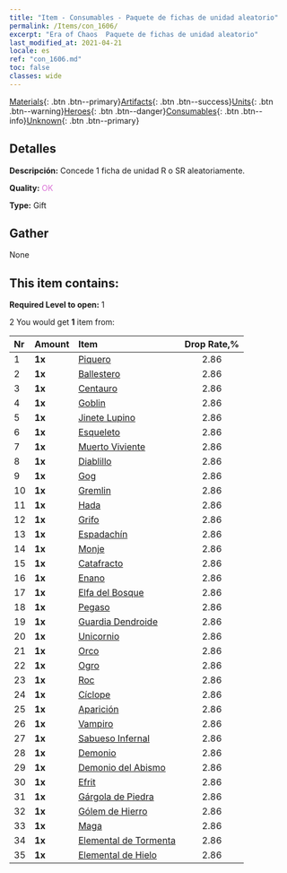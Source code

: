 ```yaml
---
title: "Item - Consumables - Paquete de fichas de unidad aleatorio"
permalink: /Items/con_1606/
excerpt: "Era of Chaos  Paquete de fichas de unidad aleatorio"
last_modified_at: 2021-04-21
locale: es
ref: "con_1606.md"
toc: false
classes: wide
---
```

 [Materials](/es/Items/){: .btn .btn--primary}[Artifacts](/es/Items/Artifacts/){: .btn .btn--success}[Units](/es/Items/Units/){: .btn .btn--warning}[Heroes](/es/Items/Heroes/){: .btn .btn--danger}[Consumables](/es/Items/Consumables/){: .btn .btn--info}[Unknown](/es/Items/Unknown/){: .btn .btn--primary}

## Detalles
 **Descripción:** Concede 1 ficha de unidad R o SR aleatoriamente.

 **Quality:** <span style="color: #DA70D6">OK</span>

 **Type:** Gift

## Gather

  None

## This item contains:

 **Required Level to open:** 1

 2 You would get **1** item  from:

  | Nr | Amount |     Item    | Drop Rate,% |
  |:---|:-------|:------------|:---------:|
  | 1 |  **1x** | [Piquero](/es/Items/unt_190/) | 2.86 | 
  | 2 |  **1x** | [Ballestero](/es/Items/unt_191/) | 2.86 | 
  | 3 |  **1x** | [Centauro](/es/Items/unt_199/) | 2.86 | 
  | 4 |  **1x** | [Goblin](/es/Items/unt_217/) | 2.86 | 
  | 5 |  **1x** | [Jinete Lupino](/es/Items/unt_218/) | 2.86 | 
  | 6 |  **1x** | [Esqueleto](/es/Items/unt_208/) | 2.86 | 
  | 7 |  **1x** | [Muerto Viviente](/es/Items/unt_209/) | 2.86 | 
  | 8 |  **1x** | [Diablillo](/es/Items/unt_226/) | 2.86 | 
  | 9 |  **1x** | [Gog](/es/Items/unt_227/) | 2.86 | 
  | 10 |  **1x** | [Gremlin](/es/Items/unt_235/) | 2.86 | 
  | 11 |  **1x** | [Hada](/es/Items/unt_262/) | 2.86 | 
  | 12 |  **1x** | [Grifo](/es/Items/unt_192/) | 2.86 | 
  | 13 |  **1x** | [Espadachín](/es/Items/unt_193/) | 2.86 | 
  | 14 |  **1x** | [Monje](/es/Items/unt_194/) | 2.86 | 
  | 15 |  **1x** | [Catafracto](/es/Items/unt_195/) | 2.86 | 
  | 16 |  **1x** | [Enano](/es/Items/unt_200/) | 2.86 | 
  | 17 |  **1x** | [Elfa del Bosque](/es/Items/unt_201/) | 2.86 | 
  | 18 |  **1x** | [Pegaso](/es/Items/unt_202/) | 2.86 | 
  | 19 |  **1x** | [Guardia Dendroide](/es/Items/unt_203/) | 2.86 | 
  | 20 |  **1x** | [Unicornio](/es/Items/unt_204/) | 2.86 | 
  | 21 |  **1x** | [Orco](/es/Items/unt_219/) | 2.86 | 
  | 22 |  **1x** | [Ogro](/es/Items/unt_220/) | 2.86 | 
  | 23 |  **1x** | [Roc](/es/Items/unt_221/) | 2.86 | 
  | 24 |  **1x** | [Cíclope](/es/Items/unt_222/) | 2.86 | 
  | 25 |  **1x** | [Aparición](/es/Items/unt_210/) | 2.86 | 
  | 26 |  **1x** | [Vampiro](/es/Items/unt_211/) | 2.86 | 
  | 27 |  **1x** | [Sabueso Infernal](/es/Items/unt_228/) | 2.86 | 
  | 28 |  **1x** | [Demonio](/es/Items/unt_229/) | 2.86 | 
  | 29 |  **1x** | [Demonio del Abismo](/es/Items/unt_230/) | 2.86 | 
  | 30 |  **1x** | [Efrit](/es/Items/unt_231/) | 2.86 | 
  | 31 |  **1x** | [Gárgola de Piedra](/es/Items/unt_236/) | 2.86 | 
  | 32 |  **1x** | [Gólem de Hierro](/es/Items/unt_237/) | 2.86 | 
  | 33 |  **1x** | [Maga](/es/Items/unt_238/) | 2.86 | 
  | 34 |  **1x** | [Elemental de Tormenta](/es/Items/unt_263/) | 2.86 | 
  | 35 |  **1x** | [Elemental de Hielo](/es/Items/unt_264/) | 2.86 | 

